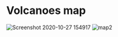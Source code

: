 # Volcanoes map
![Screenshot 2020-10-27 154917](https://user-images.githubusercontent.com/52568892/97360400-274fae00-186c-11eb-8631-bb9ec60f4f19.jpg)
![map2](https://user-images.githubusercontent.com/52568892/97360528-549c5c00-186c-11eb-8a18-704a97671be1.jpg)
